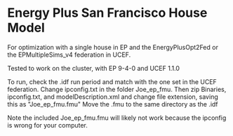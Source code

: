 # Energy Plus San Francisco House Model
For optimization with a single house in EP and the EnergyPlusOpt2Fed or the EPMultipleSims_v4 federation in UCEF.

Tested to work on the cluster, with EP 9-4-0 and UCEF 1.1.0

To run, check the .idf run period and match with the one set in the UCEF federation. Change ipconfig.txt in the folder Joe_ep_fmu. Then zip Binaries, ipconfig.txt, and modelDescription.xml and change file extension, saving this as "Joe_ep_fmu.fmu"
Move the .fmu to the same directory as the .idf

Note the included Joe_ep_fmu.fmu will likely not work because the ipconfig is wrong for your computer. 